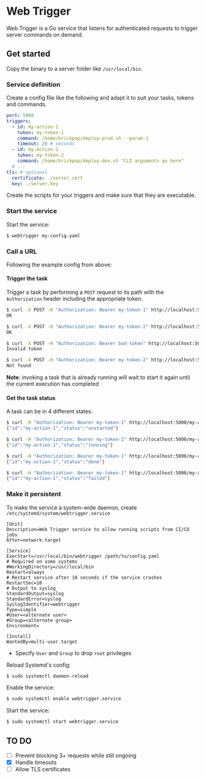 # Web Trigger

Web Trigger is a Go service that listens for authenticated requests to trigger server commands on demand.

## Get started

Copy the binary to a server folder like `/usr/local/bin`.

### Service definition

Create a config file like the following and adapt it to suit your tasks, tokens and commands.

```yaml
port: 5000
triggers:
  - id: my-action-1
    token: my-token-1
    command: /home/brickpop/deploy-prod.sh --param-1
    timeout: 20 # seconds
  - id: my-action-2
    token: my-token-2
    command: /home/brickpop/deploy-dev.sh "CLI arguments go here"
  # ...
tls: # optional
  certificate: ./server.cert
  key: ./server.key
```

Create the scripts for your triggers and make sure that they are executable.

### Start the service

Start the service:

```sh
$ webtrigger my-config.yaml
```

### Call a URL

Following the example config from above:

#### Trigger the task

Trigger a task by performing a `POST` request to its path with the `Authorization` header including the appropriate token.

```sh
$ curl -X POST -H "Authorization: Bearer my-token-1" http://localhost:5000/my-action-1
OK
```

```sh
$ curl -X POST -H "Authorization: Bearer my-token-2" http://localhost:5000/my-action-2
OK
```

```sh
$ curl -X POST -H "Authorization: Bearer bad-token" http://localhost:5000/my-action-2
Invalid token
```

```sh
$ curl -X POST -H "Authorization: Bearer my-token-2" http://localhost:5000/does-not-exist
Not found
```

**Note**: invoking a task that is already running will wait to start it again until the current execution has completed

#### Get the task status

A task can be in 4 different states:

```sh
$ curl -H "Authorization: Bearer my-token-1" http://localhost:5000/my-action-1
{"id":"my-action-1","status":"unstarted"}
```

```sh
$ curl -H "Authorization: Bearer my-token-1" http://localhost:5000/my-action-1
{"id":"my-action-1","status":"running"}
```

```sh
$ curl -H "Authorization: Bearer my-token-1" http://localhost:5000/my-action-1
{"id":"my-action-1","status":"done"}
```

```sh
$ curl -H "Authorization: Bearer my-token-1" http://localhost:5000/my-action-1
{"id":"my-action-1","status":"failed"}
```

### Make it persistent

To make the service a system-wide daemon, create `/etc/systemd/system/webtrigger.service`

```
[Unit]
Description=Web Trigger service to allow running scripts from CI/CD jobs
After=network.target

[Service]
ExecStart=/usr/local/bin/webtrigger /path/to/config.yaml
# Required on some systems
#WorkingDirectory=/usr/local/bin
Restart=always
# Restart service after 10 seconds if the service crashes
RestartSec=10
# Output to syslog
StandardOutput=syslog
StandardError=syslog
SyslogIdentifier=webtrigger
Type=simple
#User=<alternate user>
#Group=<alternate group>
Environment=

[Install]
WantedBy=multi-user.target
```

- Specify `User` and `Group` to drop `root` privileges

Reload Systemd's config:

```sh
$ sudo systemctl daemon-reload
```

Enable the service:

```sh
$ sudo systemctl enable webtrigger.service
```

Start the service:

```sh
$ sudo systemctl start webtrigger.service
```
<!--
### TLS encryption

On a typical scenario you will want your access tokens to travel encrypted.

If you are running a reverse proxy like Nginx, you can forward incoming HTTPS requests to webtrigger on a local port. But if Nginx itself is running within a Docker container, you might have issues forwarding requests back to webtrigger on the host system.

For such scenarios, you can enable TLS encryption right on webtrigger itself.

Then, pass the `TLS_CERT` and `TLS_KEY` environment variables. 

```sh
$ PORT=1234 TLS_CERT=/path/to/server.cert TLS_KEY=/path/to/server.key node .
Using ./triggers.yaml as the config file
Listening on https://0.0.0.0:1234
```

You can also pass `TLS_CHAIN` to specify the certificate chain of your CA.

```sh
$ PORT=1234 TLS_CERT=/path/to/server.pem TLS_KEY=/path/to/server.pem TLS_CHAIN=/path/to/chain.pem node .
Using ./triggers.yaml as the config file
Listening on https://0.0.0.0:1234
```

#### Self signed

Self signed certificates can also be used:

```sh
$ openssl req -nodes -new -x509 -keyout server.key -out server.cert
# enter any dummy data

$ chmod 400 server.key server.cert
```

Just tell `curl` to ignore the certificate credentials and you are good to go:

```sh
$ curl --insecure -H "Authorization: Bearer my-token-1" -X POST https://my-host:5000/my-action-1
OK
```

-->

## TO DO

- [ ] Prevent blocking 3+ requests while still ongoing
- [x] Handle timeouts
- [ ] Allow TLS certificates
